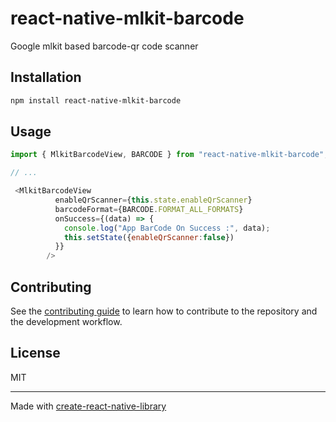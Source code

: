 # react-native-mlkit-barcode
Google mlkit based barcode-qr code scanner
## Installation

```sh
npm install react-native-mlkit-barcode
```

## Usage

```js
import { MlkitBarcodeView, BARCODE } from "react-native-mlkit-barcode";

// ...

 <MlkitBarcodeView
          enableQrScanner={this.state.enableQrScanner}
          barcodeFormat={BARCODE.FORMAT_ALL_FORMATS}
          onSuccess={(data) => {
            console.log("App BarCode On Success :", data);
            this.setState({enableQrScanner:false})
          }}
        />
```

## Contributing

See the [contributing guide](CONTRIBUTING.md) to learn how to contribute to the repository and the development workflow.

## License

MIT

---

Made with [create-react-native-library](https://github.com/callstack/react-native-builder-bob)
